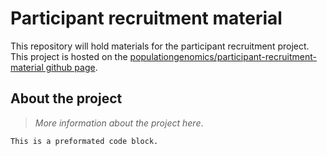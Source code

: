 # Participant recruitment material

This repository will hold materials for the participant recruitment project.
This project is hosted on the [populationgenomics/participant-recruitment-material github page](https://github.com/populationgenomics/participant-recruitment-material).

## About the project

> _More information about the project here_.

```
This is a preformated code block.
```
